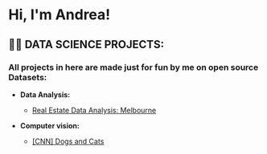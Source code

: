 <h1>Hi, I'm Andrea! </h1>

<h2>👨‍💻 DATA SCIENCE PROJECTS:</h2>

<h3>All projects in here are made just for fun by me on open source Datasets:</h3>

- <b>Data Analysis:</b>
  - [Real Estate Data Analysis: Melbourne](https://github.com/ANDREAaNAPPI/Real-Estate-Analytics-MelbourneReal-Estate-Analytics-Melbourne)



- <b>Computer vision:</b>
  - [[CNN] Dogs and Cats](https://github.com/ANDREAaNAPPI/-CNN-Dogs-and-Cats)
